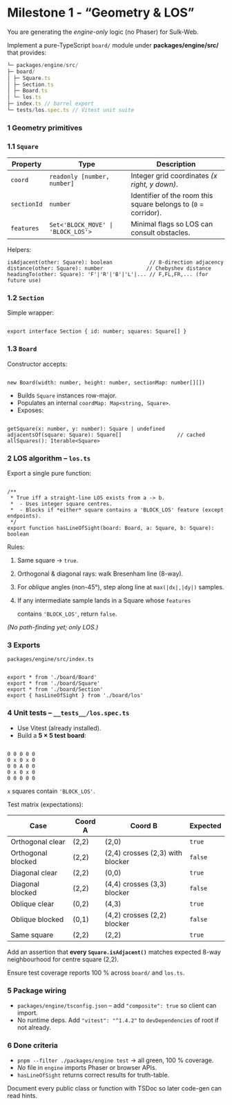 # Milestone 1 - “Geometry & LOS”

You are generating the *engine-only* logic (no Phaser) for Sulk-Web.

Implement a pure-TypeScript `board/` module under **packages/engine/src/** that provides:

```jsx
└─ packages/engine/src/
├─ board/
│ ├─ Square.ts
│ ├─ Section.ts
│ ├─ Board.ts
│ └─ los.ts
├─ index.ts // barrel export
└─ tests/los.spec.ts // Vitest unit suite
```

### 1 Geometry primitives

### 1.1 `Square`

| Property | Type | Description |
| --- | --- | --- |
| `coord` | `readonly [number, number]` | Integer grid coordinates *(x right, y down)*. |
| `sectionId` | `number` | Identifier of the room this square belongs to (`0` = corridor). |
| `features` | `Set<'BLOCK_MOVE' \| 'BLOCK_LOS'>` | Minimal flags so LOS can consult obstacles. |

Helpers:

```tsx
isAdjacent(other: Square): boolean            // 8-direction adjacency
distance(other: Square): number              // Chebyshev distance
headingTo(other: Square): 'F'|'R'|'B'|'L'|... // F,FL,FR,... (for future use)

```

### 1.2 `Section`

Simple wrapper:

```tsx

export interface Section { id: number; squares: Square[] }

```

### 1.3 `Board`

Constructor accepts:

```tsx

new Board(width: number, height: number, sectionMap: number[][])

```

- Builds `Square` instances row-major.
- Populates an internal `coordMap: Map<string, Square>`.
- Exposes:

```tsx

getSquare(x: number, y: number): Square | undefined
adjacentsOf(square: Square): Square[]                  // cached
allSquares(): Iterable<Square>

```

### 2 LOS algorithm – `los.ts`

Export a single pure function:

```tsx

/**
 * True iff a straight-line LOS exists from a -> b.
 *  - Uses integer square centres.
 *  - Blocks if *either* square contains a 'BLOCK_LOS' feature (except endpoints).
 */
export function hasLineOfSight(board: Board, a: Square, b: Square): boolean

```

Rules:

1. Same square → `true`.
2. Orthogonal & diagonal rays: walk Bresenham line (8-way).
3. For *oblique* angles (non-45°), step along line at `max(|dx|,|dy|)` samples.
4. If any intermediate sample lands in a Square whose `features`
    
    contains `'BLOCK_LOS'`, return `false`.
    

*(No path-finding yet; only LOS.)*

### 3 Exports

`packages/engine/src/index.ts`

```tsx

export * from './board/Board'
export * from './board/Square'
export * from './board/Section'
export { hasLineOfSight } from './board/los'

```

### 4 Unit tests – `__tests__/los.spec.ts`

- Use Vitest (already installed).
- Build a **5 × 5 test board**:

```

0 0 0 0 0
0 x 0 x 0
0 0 A 0 0
0 x 0 x 0
0 0 0 0 0

```

`x` squares contain `'BLOCK_LOS'`.

Test matrix (expectations):

| Case | Coord A | Coord B | Expected |
| --- | --- | --- | --- |
| Orthogonal clear | (2,2) | (2,0) | `true` |
| Orthogonal blocked | (2,2) | (2,4) crosses (2,3) with blocker | `false` |
| Diagonal clear | (2,2) | (0,0) | `true` |
| Diagonal blocked | (2,2) | (4,4) crosses (3,3) blocker | `false` |
| Oblique clear | (0,2) | (4,3) | `true` |
| Oblique blocked | (0,1) | (4,2) crosses (2,2) blocker | `false` |
| Same square | (2,2) | (2,2) | `true` |

Add an assertion that **every `Square.isAdjacent()`** matches expected 8-way neighbourhood for centre square (2,2).

Ensure test coverage reports 100 % across `board/` and `los.ts`.

### 5 Package wiring

- `packages/engine/tsconfig.json` – add `"composite": true` so client can import.
- No runtime deps. Add `"vitest": "^1.4.2"` to `devDependencies` of root if not already.

### 6 Done criteria

- `pnpm --filter ./packages/engine test` → all green, 100 % coverage.
- *No* file in `engine` imports Phaser or browser APIs.
- `hasLineOfSight` returns correct results for truth-table.

Document every public class or function with TSDoc so later code-gen can read hints.